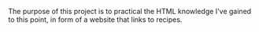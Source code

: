 The purpose of this project is to practical the HTML knowledge I've gained to this point, in form of a website that links to recipes. 